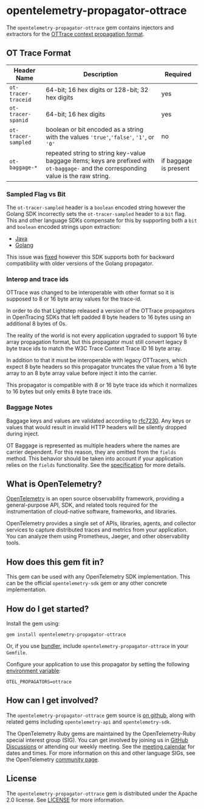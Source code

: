 # opentelemetry-propagator-ottrace

The `opentelemetry-propagator-ottrace` gem contains injectors and extractors for the
[OTTrace context propagation format][ottrace-spec].

## OT Trace Format

| Header Name         | Description                                                                                                                            | Required              |
| ------------------- | -------------------------------------------------------------------------------------------------------------------------------------- | --------------------- |
| `ot-tracer-traceid` | 64-bit; 16 hex digits or 128-bit; 32 hex digits                                                          | yes                   |
| `ot-tracer-spanid`  | 64-bit; 16 hex digits                                                                                    | yes                   |
| `ot-tracer-sampled` | boolean or bit encoded as a string with the values `'true'`,`'false'`, `'1'`, or `'0'`                                                 | no                    |
| `ot-baggage-*`      | repeated string to string key-value baggage items; keys are prefixed with `ot-baggage-` and the corresponding value is the raw string. | if baggage is present |

### Sampled Flag vs Bit

The `ot-tracer-sampled` header is a `boolean` encoded string however the Golang SDK incorrectly sets the `ot-tracer-sampled` header to a `bit` flag.
This and other language SDKs compensate for this by supporting both a `bit` and `boolean` encoded strings upon extraction:

- [Java](https://github.com/open-telemetry/opentelemetry-java/blob/9cea4ef1f92d3186b1bd8296e9daac4281c0f759/extensions/trace-propagators/src/main/java/io/opentelemetry/extension/trace/propagation/Common.java#L41)
- [Golang](https://github.com/open-telemetry/opentelemetry-go-contrib/blob/b72c2cd63b9a9917554cbcd709e61f5d8541eea5/propagators/ot/ot_propagator.go#L118)

This issue was [fixed](https://github.com/open-telemetry/opentelemetry-go-contrib/pull/1358) however this SDK supports both for backward compatibility with older versions of the Golang propagator.

### Interop and trace ids

OTTrace was changed to be interoperable with other format so it is supposed to 8 or 16 byte array values for the trace-id.

In order to do that Lightstep released a version of the OTTrace propagators in OpenTracing SDKs that left padded 8 byte headers to 16 bytes using an additional 8 bytes of 0s.

The reality of the world is not every application upgraded to support 16 byte array propagation format, but this propagator must still convert legacy 8 byte trace ids to match the W3C Trace Context Trace ID 16 byte array.

In addition to that it must be interoperable with legacy OTTracers, which expect 8 byte headers so this propagator truncates the value from a 16 byte array to an 8 byte array value before inject it into the carrier.

This propagator is compatible with 8 or 16 byte trace ids which it normalizes to 16 bytes but only emits 8 byte trace ids.

### Baggage Notes

Baggage keys and values are validated according to [rfc7230][rfc7230-url]. Any
keys or values that would result in invalid HTTP headers will be silently
dropped during inject.

OT Baggage is represented as multiple headers where the
names are carrier dependent. For this reason, they are omitted from the `fields`
method. This behavior should be taken into account if your application relies
on the `fields` functionality. See the [specification][fields-spec-url] for
more details.

## What is OpenTelemetry?

[OpenTelemetry][opentelemetry-home] is an open source observability framework, providing a general-purpose API, SDK, and related tools required for the instrumentation of cloud-native software, frameworks, and libraries.

OpenTelemetry provides a single set of APIs, libraries, agents, and collector services to capture distributed traces and metrics from your application. You can analyze them using Prometheus, Jaeger, and other observability tools.

## How does this gem fit in?

This gem can be used with any OpenTelemetry SDK implementation. This can be the official `opentelemetry-sdk` gem or any other concrete implementation.

## How do I get started?

Install the gem using:

```
gem install opentelemetry-propagator-ottrace
```

Or, if you use [bundler][bundler-home], include `opentelemetry-propagator-ottrace` in your `Gemfile`.

Configure your application to use this propagator by setting the following [environment variable][envars]:

```
OTEL_PROPAGATORS=ottrace
```

## How can I get involved?

The `opentelemetry-propagator-ottrace` gem source is [on github][repo-github], along with related gems including `opentelemetry-api` and `opentelemetry-sdk`.

The OpenTelemetry Ruby gems are maintained by the OpenTelemetry-Ruby special interest group (SIG). You can get involved by joining us in [GitHub Discussions][discussions-url] or attending our weekly meeting. See the [meeting calendar][community-meetings] for dates and times. For more information on this and other language SIGs, see the OpenTelemetry [community page][ruby-sig].

## License

The `opentelemetry-propagator-ottrace` gem is distributed under the Apache 2.0 license. See [LICENSE][license-github] for more information.

[opentelemetry-home]: https://opentelemetry.io
[bundler-home]: https://bundler.io
[repo-github]: https://github.com/open-telemetry/opentelemetry-ruby
[license-github]: https://github.com/open-telemetry/opentelemetry-ruby-contrib/blob/main/LICENSE
[ruby-sig]: https://github.com/open-telemetry/community#ruby-sig
[community-meetings]: https://github.com/open-telemetry/community#community-meetings
[discussions-url]: https://github.com/open-telemetry/opentelemetry-ruby/discussions
[ottrace-spec]: https://github.com/opentracing/specification/blob/master/rfc/trace_identifiers.md
[rfc7230-url]: https://tools.ietf.org/html/rfc7230#section-3.2
[fields-spec-url]: https://github.com/open-telemetry/opentelemetry-specification/blob/master/specification/context/api-propagators.md#fields
[envars]: https://github.com/open-telemetry/opentelemetry-specification/blob/main/specification/sdk-environment-variables.md#general-sdk-configuration
